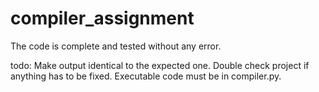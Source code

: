 # compiler_assignment
The code is complete and tested without any error.

todo:
  Make output identical to the expected one.
  Double check project if anything has to be fixed.
  Executable code must be in compiler.py.
  
